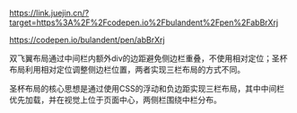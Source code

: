 https://link.juejin.cn/?target=https%3A%2F%2Fcodepen.io%2Fbulandent%2Fpen%2FabBrXrj

https://codepen.io/bulandent/pen/abBrXrj


双飞翼布局通过中间栏内额外div的边距避免侧边栏重叠，不使用相对定位；圣杯布局利用相对定位调整侧边栏位置，两者实现三栏布局的方式不同。


圣杯布局的核心思想是通过使用CSS的浮动和负边距实现三栏布局，其中中间栏优先加载，并在视觉上位于页面中心，两侧栏围绕中栏分布。